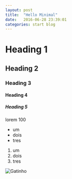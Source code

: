 ```yaml
---
layout: post
title:  "Hello Minimal"
date:   2016-06-28 23:39:01
categories: start blog
---
```


# Heading 1

## Heading 2

### Heading 3

#### Heading 4

##### Heading 5

lorem 100

- um
- dois
- tres

1. um
2. dois
3. tres

![Gatinho](http://wallpaper.ultradownloads.com.br/274035_Papel-de-Parede-Gatinho-Rezando_1920x1200.jpg)